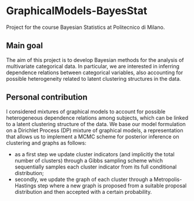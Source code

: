 # GraphicalModels-BayesStat
Project for the course Bayesian Statistics at Politecnico di Milano.

## Main goal
The aim of this project is to develop Bayesian methods for the analysis of multivariate categorical data. In particular, we are interested in inferring dependence relations between categorical variables, also accounting for possible heterogeneity related to latent clustering structures in the data.

## Personal contribution
I considered mixtures of graphical models to account for possible heterogeneous dependence relations among subjects, which can be linked to a latent clustering structure of the data. We base our model formulation on a Dirichlet Process (DP) mixture of graphical models, a representation that allows us to implement a MCMC scheme for
posterior inference on clustering and graphs as follows:

- as a first step we update cluster indicators (and implicitly the total number of clusters) through a Gibbs sampling scheme which sequentially samples
each cluster indicator from its full conditional distribution;
- secondly, we update the graph of each cluster through a Metropolis-Hastings step where a new graph is proposed from a suitable proposal distribution and then accepted with a certain probability.
